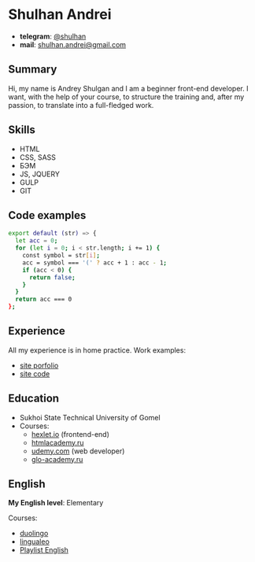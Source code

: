 # Shulhan Andrei

- **telegram**: [@shulhan](http:/t.me/shulhan)
- **mail**: shulhan.andrei@gmail.com

## Summary

Hi, my name is Andrey Shulgan and I am a beginner front-end developer. I want, with the help of your course, to structure the training and, after my passion, to translate into a full-fledged work.

## Skills

- HTML
- CSS, SASS
- БЭМ
- JS, JQUERY
- GULP
- GIT

## Code examples

```sh
export default (str) => {
  let acc = 0;
  for (let i = 0; i < str.length; i += 1) {
    const symbol = str[i];
    acc = symbol === '(' ? acc + 1 : acc - 1;
    if (acc < 0) {
      return false;
    }
  }
  return acc === 0
};
```

## Experience

All my experience is in home practice.
Work examples:

- [site porfolio](https://shulhan.ru/)
- [site code](https://code.shulhan.ru/)

## Education

- Sukhoi State Technical University of Gomel
- Courses:
  - [hexlet.io](https://hexlet.io/) (frontend-end)
  - [htmlacademy.ru](https://htmlacademy.ru/)
  - [udemy.com](https://www.udemy.com/course/webdeveloper/) (web developer)
  - [glo-academy.ru](https://glo-academy.ru/web-start/)

## English

**My English level**: Elementary

Courses:

- [duolingo](https://ru.duolingo.com/)
- [lingualeo](https://lingualeo.com/)
- [Playlist English](https://www.youtube.com/channel/UC_3oKG5Szq-m6Xz-MjRZgpw)
